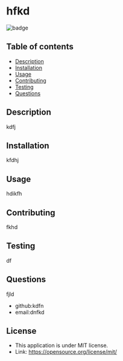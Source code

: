 
# hfkd
![badge](https://img.shields.io/badge/LICENSE-MIT-blue)

## Table of contents
- [Description](#description) 
- [Installation](#installation)
- [Usage](#usage)
- [Contributing](#contributing)
- [Testing](#testing)
- [Questions](#questions)

## Description 
kdfj

## Installation
kfdhj

## Usage
hdikfh

## Contributing
fkhd

## Testing
df

## Questions
fjld
- github:kdfn
- email:dnfkd


## License
- This application is under MIT license.
- Link: https://opensource.org/license/mit/


